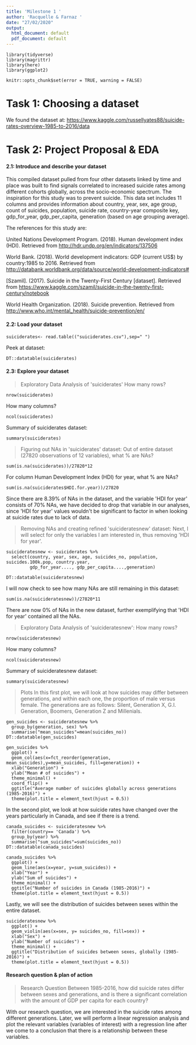 ```yaml
---
title: 'Milestone 1 '
author: 'Racquelle & Farnaz '
date: "27/02/2020"
output:
  html_document: default
  pdf_document: default
---
```


```{r fake-load-libraries, eval=FALSE}
library(tidyverse)
library(magrittr)
library(here)
library(ggplot2)
```

```{r allow errors, echo = FALSE}
knitr::opts_chunk$set(error = TRUE, warning = FALSE)
```

# Task 1: Choosing a dataset

We found the dataset at: https://www.kaggle.com/russellyates88/suicide-rates-overview-1985-to-2016/data

# Task 2: Project Proposal & EDA

#### 2.1: Introduce and describe your dataset

This compiled dataset pulled from four other datasets linked by time and place was built to find signals correlated to increased suicide rates among different cohorts globally, across the socio-economic spectrum. The inspiration for this study was to prevent suicide. This data set includes 11 columns and provides information about country, year, sex, age group, count of suicides, population, suicide rate, country-year composite key, gdp_for_year, gdp_per_capita, generation (based on age grouping average).

The references for this study are:

United Nations Development Program. (2018). Human development index (HDI). Retrieved from http://hdr.undp.org/en/indicators/137506

World Bank. (2018). World development indicators: GDP (current US$) by country:1985 to 2016. Retrieved from http://databank.worldbank.org/data/source/world-development-indicators#

[Szamil]. (2017). Suicide in the Twenty-First Century [dataset]. Retrieved from https://www.kaggle.com/szamil/suicide-in-the-twenty-first-century/notebook

World Health Organization. (2018). Suicide prevention. Retrieved from http://www.who.int/mental_health/suicide-prevention/en/

#### 2.2: Load your dataset

```{r}
suiciderates<- read.table(("suiciderates.csv"),sep=" ")
```

Peek at dataset:
```{r}
DT::datatable(suiciderates)
```

#### 2.3: Explore your dataset

> Exploratory Data Analysis of 'suiciderates'
How many rows?
```{r}
nrow(suiciderates)
```

How many columns?
```{r}
ncol(suiciderates)
```

Summary of suiciderates dataset:
```{r}
summary(suiciderates)
```

> Figuring out NAs in 'suiciderates' dataset:
Out of entire dataset (27820 observations of 12 variables), what % are NAs?
```{r}
sum(is.na(suiciderates))/27820*12
```

For column Human Development Index (HDI) for year, what % are NAs?
```{r}
sum(is.na(suiciderates$HDI.for.year))/27820
```
Since there are 8.39% of NAs in the dataset, and the variable 'HDI for year' consists of 70% NAs, we have decided to drop that variable in our analyses, since 'HDI for year' values wouldn't be significant to factor in when looking at suicide rates due to lack of data.

> Removing NAs and creating refined 'suicideratesnew' dataset:
Next, I will select for only the variables I am interested in, thus removing 'HDI for year'. 

```{r}
suicideratesnew <- suiciderates %>% 
  select(country, year, sex, age, suicides_no, population, suicides.100k.pop, country.year, 
         gdp_for_year...., gdp_per_capita....,generation)
```

```{r}
DT::datatable(suicideratesnew)
```

I will now check to see how many NAs are still remaining in this dataset:
```{r}
sum(is.na(suicideratesnew))/27820*11
```
There are now 0% of NAs in the new dataset, further exemplifying that 'HDI for year' contained all the NAs.

> Exploratory Data Analysis of 'suicideratesnew':
How many rows?
```{r}
nrow(suicideratesnew)
```

How many columns?
```{r}
ncol(suicideratesnew)
```

Summary of suicideratesnew dataset:
```{r}
summary(suicideratesnew)
```

> Plots
In this first plot, we will look at how suicides may differ between generations, and within each one, the proportion of male versus female. The generations are as follows: Silent, Generation X, G.I. Generation,  Boomers, Generation Z and Millenials. 

```{r}
gen_suicides <- suicideratesnew %>% 
  group_by(generation, sex) %>% 
  summarise("mean_suicides"=mean(suicides_no)) 
DT::datatable(gen_suicides)
```

```{r, fig.width = 15, fig.height = 10}
gen_suicides %>% 
  ggplot() +
  geom_col(aes(x=fct_reorder(generation, mean_suicides),y=mean_suicides, fill=generation)) +
  xlab("Generation") +
  ylab("Mean # of suicides") +
  theme_minimal() +
  coord_flip() + 
  ggtitle("Average number of suicides globally across generations (1985-2016)") +
  theme(plot.title = element_text(hjust = 0.5))
```

In the second plot, we look at how suicide rates have changed over the years particularly in Canada, and see if there is a trend. 

```{r}
canada_suicides <- suicideratesnew %>% 
  filter(country== 'Canada') %>% 
  group_by(year) %>% 
  summarise("sum_suicides"=sum(suicides_no))
DT::datatable(canada_suicides)
```

```{r, fig.width = 15, fig.height = 10}
canada_suicides %>% 
  ggplot() +
  geom_line(aes(x=year, y=sum_suicides)) +
  xlab("Year") +
  ylab("Sum of suicides") +
  theme_minimal() +
  ggtitle("Number of suicides in Canada (1985-2016)") +
  theme(plot.title = element_text(hjust = 0.5))
```

Lastly, we will see the distribution of suicides between sexes within the entire dataset. 

```{r, fig.width = 15, fig.height = 20}
suicideratesnew %>% 
  ggplot() +
  geom_violin(aes(x=sex, y= suicides_no, fill=sex)) +
  xlab("Sex") +
  ylab("Number of suicides") +
  theme_minimal() +
  ggtitle("Distribution of suicides between sexes, globally (1985-2016)") +
  theme(plot.title = element_text(hjust = 0.5))
```

#### Research question & plan of action 

> Research Question
Between 1985-2016, how did suicide rates differ between sexes and generations, and is there a significant correlation with the amount of GDP per capita for each country?

With our research question, we are interested in the suicide rates among different generations. Later, we will perform a linear regression analysis and plot the relevant variables (variables of interest) with a regression line after we come to a conclusion that there is a relationship between these variables. 











